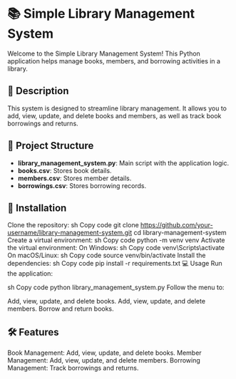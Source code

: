 # 📚 Simple Library Management System

Welcome to the Simple Library Management System! This Python application helps manage books, members, and borrowing activities in a library.

## 📝 Description

This system is designed to streamline library management. It allows you to add, view, update, and delete books and members, as well as track book borrowings and returns.

## 📂 Project Structure

- **library_management_system.py**: Main script with the application logic.
- **books.csv**: Stores book details.
- **members.csv**: Stores member details.
- **borrowings.csv**: Stores borrowing records.

## 🚀 Installation
Clone the repository:
sh
Copy code
git clone https://github.com/your-username/library-management-system.git
cd library-management-system
Create a virtual environment:
sh
Copy code
python -m venv venv
Activate the virtual environment:
On Windows:
sh
Copy code
venv\Scripts\activate
On macOS/Linux:
sh
Copy code
source venv/bin/activate
Install the dependencies:
sh
Copy code
pip install -r requirements.txt
💻 Usage
Run the application:

sh
Copy code
python library_management_system.py
Follow the menu to:

Add, view, update, and delete books.
Add, view, update, and delete members.
Borrow and return books.
## 🛠️ Features
Book Management: Add, view, update, and delete books.
Member Management: Add, view, update, and delete members.
Borrowing Management: Track borrowings and returns.
